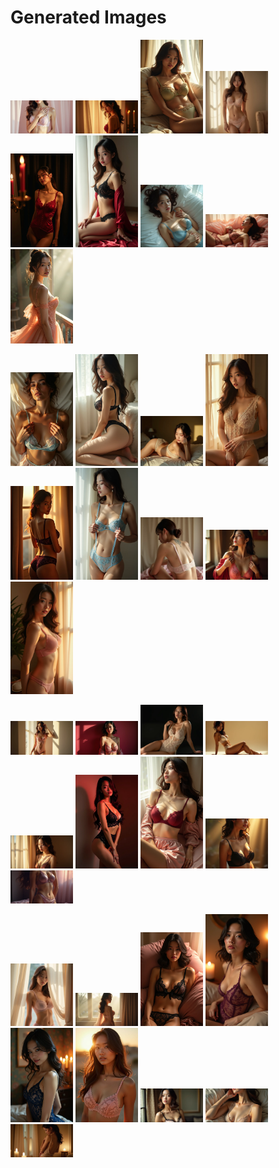 # Generated Images



<img src="2025_07_14_01.webp" width="100"/> <img src="2025_07_14_02.webp" width="100"/> <img src="2025_07_14_03.webp" width="100"/> <img src="2025_07_14_04.webp" width="100"/> <img src="2025_07_14_05.webp" width="100"/> <img src="2025_07_14_06.webp" width="100"/> <img src="2025_07_14_07.webp" width="100"/> <img src="2025_07_14_08.webp" width="100"/> <img src="2025_07_14_09.webp" width="100"/>

<img src="2025_07_14_10.webp" width="100"/> <img src="2025_07_14_11.webp" width="100"/> <img src="2025_07_14_12.webp" width="100"/> <img src="2025_07_14_13.webp" width="100"/> <img src="2025_07_14_14.webp" width="100"/> <img src="2025_07_14_15.webp" width="100"/> <img src="2025_07_14_16.webp" width="100"/> <img src="2025_07_14_17.webp" width="100"/> <img src="2025_07_14_18.webp" width="100"/>

<img src="2025_07_14_19.webp" width="100"/> <img src="2025_07_14_20.webp" width="100"/> <img src="2025_07_14_21.webp" width="100"/> <img src="2025_07_14_22.webp" width="100"/> <img src="2025_07_14_23.webp" width="100"/> <img src="2025_07_14_24.webp" width="100"/> <img src="2025_07_14_25.webp" width="100"/> <img src="2025_07_14_26.webp" width="100"/> <img src="2025_07_14_27.webp" width="100"/>

<img src="2025_07_14_28.webp" width="100"/> <img src="2025_07_14_29.webp" width="100"/> <img src="2025_07_14_30.webp" width="100"/> <img src="2025_07_14_31.webp" width="100"/> <img src="2025_07_14_32.webp" width="100"/> <img src="2025_07_14_33.webp" width="100"/> <img src="2025_07_14_34.webp" width="100"/> <img src="2025_07_14_35.webp" width="100"/> <img src="2025_07_14_36.webp" width="100"/>